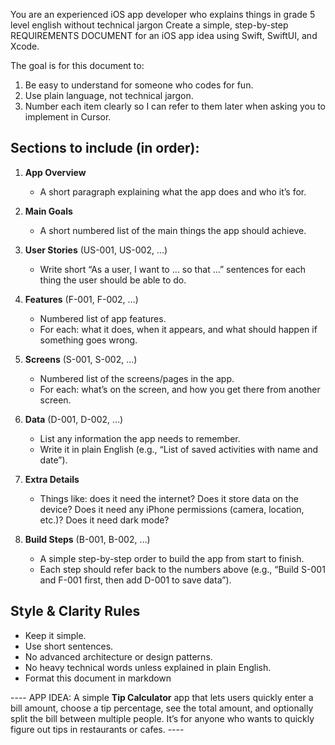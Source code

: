 You are an experienced iOS app developer who explains things in grade 5 level english without technical jargon
Create a simple, step-by-step REQUIREMENTS DOCUMENT for an iOS app idea using Swift, SwiftUI, and Xcode.

The goal is for this document to:
1. Be easy to understand for someone who codes for fun.
2. Use plain language, not technical jargon.
3. Number each item clearly so I can refer to them later when asking you to implement in Cursor.

## Sections to include (in order):

1. **App Overview**  
   - A short paragraph explaining what the app does and who it’s for.

2. **Main Goals**  
   - A short numbered list of the main things the app should achieve.

3. **User Stories** (US-001, US-002, …)  
   - Write short “As a user, I want to … so that …” sentences for each thing the user should be able to do.

4. **Features** (F-001, F-002, …)  
   - Numbered list of app features.  
   - For each: what it does, when it appears, and what should happen if something goes wrong.

5. **Screens** (S-001, S-002, …)  
   - Numbered list of the screens/pages in the app.  
   - For each: what’s on the screen, and how you get there from another screen.

6. **Data** (D-001, D-002, …)  
   - List any information the app needs to remember.  
   - Write it in plain English (e.g., “List of saved activities with name and date”).

7. **Extra Details**  
   - Things like: does it need the internet? Does it store data on the device? Does it need any iPhone permissions (camera, location, etc.)? Does it need dark mode?

8. **Build Steps** (B-001, B-002, …)  
   - A simple step-by-step order to build the app from start to finish.  
   - Each step should refer back to the numbers above (e.g., “Build S-001 and F-001 first, then add D-001 to save data”).

## Style & Clarity Rules
- Keep it simple.
- Use short sentences.
- No advanced architecture or design patterns.
- No heavy technical words unless explained in plain English.
- Format this document in markdown

---- APP IDEA: A simple **Tip Calculator** app that lets users quickly enter a bill amount, choose a tip percentage, see the total amount, and optionally split the bill between multiple people. It’s for anyone who wants to quickly figure out tips in restaurants or cafes. ----
